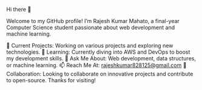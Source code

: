 Hi there 👋

Welcome to my GitHub profile! I’m Rajesh Kumar Mahato, a final-year Computer Science student passionate about web development and machine learning.

🔭 Current Projects: Working on various projects and exploring new technologies.
🌱 Learning: Currently diving into AWS and DevOps to boost my development skills.
💬 Ask Me About: Web development, data structures, or machine learning.
📫 Reach Me At: rajeshkumar828125@gmail.com
🌟 Collaboration: Looking to collaborate on innovative projects and contribute to open-source.
Thanks for visiting!
